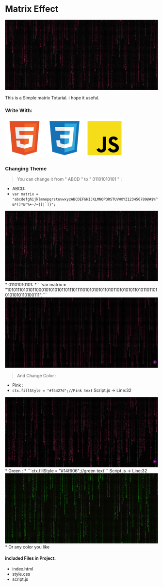 # Matrix Effect

<img src="./asset/images/matrix.jpg">


This is a Simple matrix Toturial. i hope it useful.

### Write With:
<img src="./asset/images/html.png"> <img src="./asset/images/css.png"> <img src="./asset/images/js.png">

### Changing Theme
>You can change it from " ABCD " to " 01101010101 " :

* ABCD:
* ```var matrix = "abcdefghijklmnopqrstuvwxyzABCDEFGHIJKLMNOPQRSTUVWXYZ123456789@#$%^&*()*&^%+-/~{[|`]}";```
<img src="./asset/images/matrix.jpg">
* 01101010101:
* ```var matrix = "101011101010110001010101011011101111010101010110101101010101101011011010101010110100111";```
<img src="./asset/images/01010101.jpg">

>And Change Color :

* Pink :
* ```ctx.fillStyle = "#f4427d";//Pink text``` Script.js -> Line:32
<img src="./asset/images/pink.jpg">
* Green :
* ```ctx.fillStyle = "#14f606";//green text``` Script.js -> Line:32
<img src="./asset/images/green.jpg">
* Or any color you like

#### included Files in Project:
* index.html
* style.css
* script.js